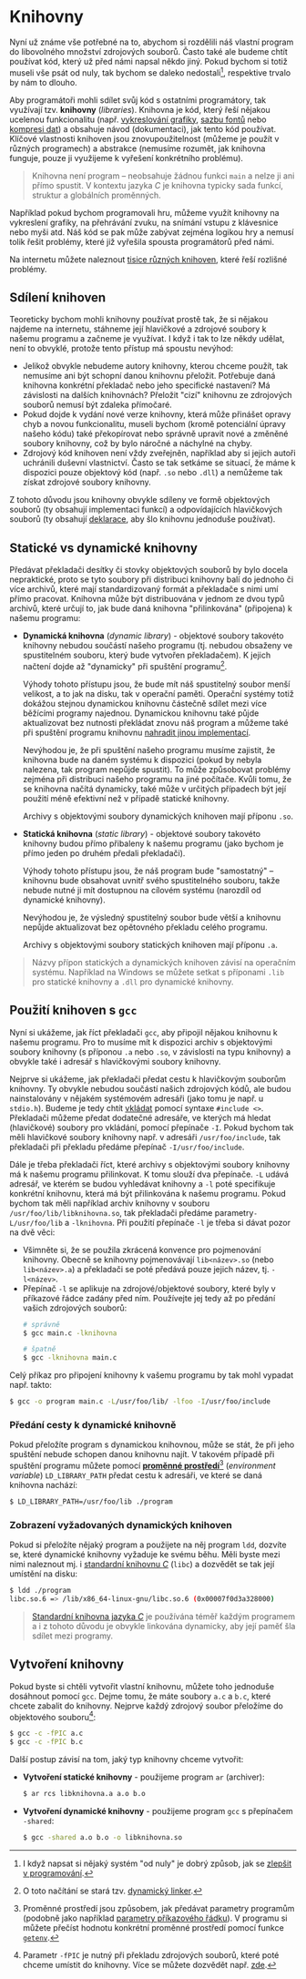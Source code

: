# Knihovny
Nyní už známe vše potřebné na to, abychom si rozdělili náš vlastní program do libovolného množství
zdrojových souborů. Často také ale budeme chtít používat kód, který už před námi napsal někdo jiný.
Pokud bychom si totiž museli vše psát od nuly, tak bychom se daleko nedostali[^1], respektive trvalo
by nám to dlouho.

[^1]: I když napsat si nějaký systém "od nuly" je dobrý způsob, jak se
[zlepšit v programování](../co_dal.md#co-se-dále-naučit).

Aby programátoři mohli sdílet svůj kód s ostatními programátory, tak využívají tzv. **knihovny**
(*libraries*). Knihovna je kód, který řeší nějakou ucelenou funkcionalitu (např.
[vykreslování grafiky](https://www.libsdl.org/), [sazbu fontů](https://www.freetype.org/) nebo
[kompresi dat](http://zlib.net/)) a obsahuje návod (dokumentaci), jak tento kód používat. Klíčové
vlastnosti knihoven jsou znovupoužitelnost (můžeme je použít v různých programech) a abstrakce
(nemusíme rozumět, jak knihovna funguje, pouze ji využijeme k vyřešení konkrétního problému).

> Knihovna není program – neobsahuje žádnou funkci `main` a nelze ji ani přímo spustit. V kontextu
> jazyka *C* je knihovna typicky sada funkcí, struktur a globálních proměnných.

Například pokud bychom programovali hru, můžeme využít knihovny na vykreslení grafiky, na přehrávání
zvuku, na snímání vstupu z klávesnice nebo myši atd. Náš kód se pak může zabývat zejména logikou hry
a nemusí tolik řešit problémy, které již vyřešila spousta programátorů před námi.

Na internetu můžete naleznout [tisice různých knihoven](https://github.com/kozross/awesome-c),
které řeší rozlišné problémy.

## Sdílení knihoven
Teoreticky bychom mohli knihovny používat prostě tak, že si nějakou najdeme na internetu, stáhneme
její hlavičkové a zdrojové soubory k našemu programu a začneme je využívat. I když i tak to lze někdy
udělat, není to obvyklé, protože tento přístup má spoustu nevýhod:
- Jelikož obvykle nebudeme autory knihovny, kterou chceme použít, tak nemusíme ani být schopní
danou knihovnu přeložit. Potřebuje daná knihovna konkrétní překladač nebo jeho specifické nastavení?
Má závislosti na dalších knihovnách? Přeložit "cizí" knihovnu ze zdrojových souborů nemusí být
zdaleka přímočaré.
- Pokud dojde k vydání nové verze knihovny, která může přinášet opravy chyb a novou funkcionalitu,
museli bychom (kromě potenciální úpravy našeho kódu) také překopírovat nebo správně upravit nové a
změněné soubory knihovny, což by bylo náročné a náchylné na chyby.
- Zdrojový kód knihoven není vždy zveřejněn, například aby si jejich autoři uchránili duševní
vlastnictví. Často se tak setkáme se situací, že máme k dispozici pouze objektový kód (např. `.so`
nebo `.dll`) a nemůžeme tak získat zdrojové soubory knihovny.

Z tohoto důvodu jsou knihovny obvykle sdíleny ve formě objektových souborů (ty obsahují implementaci
funkcí) a odpovídajících hlavičkových souborů (ty obsahují
[deklarace](pouzivani_kodu_z_jinych_souboru.md#deklarace-vs-definice), aby šlo knihovnu jednoduše
používat).

## Statické vs dynamické knihovny
Předávat překladači desítky či stovky objektových souborů by bylo docela nepraktické, proto se tyto
soubory při distribuci knihovny balí do jednoho či více archivů, které mají standardizovaný formát
a překladače s nimi umí přímo pracovat. Knihovna může být distribuována v jednom ze dvou typů archivů,
které určují to, jak bude daná knihovna "přilinkována" (připojena) k našemu programu:
- **Dynamická knihovna** (*dynamic library*) - objektové soubory takovéto knihovny nebudou součástí
našeho programu (tj. nebudou obsaženy ve spustitelném souboru, který bude vytvořen překladačem).
K jejich načtení dojde až "dynamicky" při spuštění programu[^2].

    Výhody tohoto přístupu jsou, že bude mít náš spustitelný soubor menší velikost, a to jak na disku,
    tak v operační paměti. Operační systémy totiž dokážou stejnou dynamickou knihovnu částečně sdílet
    mezi více běžícími programy najednou. Dynamickou knihovnu také půjde aktualizovat bez nutnosti
    překládat znovu náš program a můžeme také při spuštění programu knihovnu
    [nahradit jinou implementací](https://stackoverflow.com/questions/426230/what-is-the-ld-preload-trick).

    Nevýhodou je, že při spuštění našeho programu musíme zajistit, že knihovna bude na daném systému
    k dispozici (pokud by nebyla nalezena, tak program nepůjde spustit). To může způsobovat problémy
    zejména při distribuci našeho programu na jiné počítače. Kvůli tomu, že se knihovna načítá
    dynamicky, také může v určitých případech být její použití méně efektivní než v případě statické
    knihovny.

    Archivy s objektovými soubory dynamických knihoven mají příponu `.so`.

- **Statická knihovna** (*static library*) - objektové soubory takovéto knihovny budou přímo přibaleny
k našemu programu (jako bychom je přímo jeden po druhém předali překladači).

    Výhody tohoto přístupu jsou, že náš program bude "samostatný" – knihovnu bude obsahovat uvnitř
    svého spustitelného souboru, takže nebude nutné ji mít dostupnou na cílovém systému (narozdíl
    od dynamické knihovny).

    Nevýhodou je, že výsledný spustitelný soubor bude větší a knihovnu nepůjde aktualizovat bez
    opětovného překladu celého programu.

    Archivy s objektovými soubory statických knihoven mají příponu `.a`.

[^2]: O toto načítání se stará tzv. [dynamický linker](https://man7.org/linux/man-pages/man8/ld.so.8.html).

> Názvy přípon statických a dynamických knihoven závisí na operačním systému. Například na Windows
> se můžete setkat s příponami `.lib` pro statické knihovny a `.dll` pro dynamické knihovny.

## Použití knihoven s `gcc`
Nyní si ukážeme, jak říct překladači `gcc`, aby připojil nějakou knihovnu k našemu programu. Pro to
musíme mít k dispozici archiv s objektovými soubory knihovny (s příponou `.a` nebo `.so`, v
závislosti na typu knihovny) a obvykle také i adresář s hlavičkovými soubory knihovny.

Nejprve si ukážeme, jak překladači předat cestu k hlavičkovým souborům knihovny. Ty obvykle nebudou
součástí našich zdrojových kódů, ale budou nainstalovány v nějakém systémovém adresáři (jako tomu je
např. u `stdio.h`). Budeme je tedy chtít [vkládat](../preprocesor/vkladani_souboru.md) pomocí syntaxe
`#include <>`. Překladači můžeme předat dodatečné adresáře, ve kterých má hledat (hlavičkové) soubory
pro vkládání, pomocí přepínače `-I`. Pokud bychom tak měli hlavičkové soubory knihovny např. v
adresáři `/usr/foo/include`, tak překladači při překladu předáme přepínač `-I/usr/foo/include`.

Dále je třeba překladači říct, které archivy s objektovými soubory knihovny má k našemu programu
přilinkovat. K tomu slouží dva přepínače. `-L` udává adresář, ve kterém se budou vyhledávat knihovny
a `-l` poté specifikuje konkrétní knihovnu, která má být přilinkována k našemu programu. Pokud bychom
tak měli například archiv knihovny v souboru `/usr/foo/lib/libknihovna.so`, tak překladači předáme
parametry`-L/usr/foo/lib` a `-lknihovna`. Při použití přepínače `-l` je třeba si dávat pozor na dvě
věci:

- Všimněte si, že se použila zkrácená konvence pro pojmenování knihovny. Obecně se knihovny
pojmenovávají `lib<název>.so` (nebo `lib<název>.a`) a překladači se poté předává pouze jejich název,
tj. `-l<název>`.
- Přepínač `-l` se aplikuje na zdrojové/objektové soubory, které byly v příkazové řádce zadány před
ním. Používejte jej tedy až po předání vašich zdrojových souborů:
    ```bash
    # správně
    $ gcc main.c -lknihovna
    
    # špatně
    $ gcc -lknihovna main.c
    ```

Celý příkaz pro připojení knihovny k vašemu programu by tak mohl vypadat např. takto:
```bash
$ gcc -o program main.c -L/usr/foo/lib/ -lfoo -I/usr/foo/include
```

### Předání cesty k dynamické knihovně
Pokud přeložíte program s dynamickou knihovnou, může se stát, že při jeho spuštění nebude schopen
danou knihovnu najít. V takovém případě při spuštění programu můžete pomocí
[**proměnné prostředí**](https://cs.wikipedia.org/wiki/Prom%C4%9Bnn%C3%A1_prost%C5%99ed%C3%AD)[^3]
(*environment variable*) `LD_LIBRARY_PATH` předat cestu k adresáři, ve které se daná knihovna nachází:
```bash
$ LD_LIBRARY_PATH=/usr/foo/lib ./program
```

[^3]: Proměnné prostředí jsou způsobem, jak předávat parametry programům (podobně jako
například [parametry příkazového řádku](../../ruzne/funkce_main.md#vstupní-parametry-funkce-main)).
V programu si můžete přečíst hodnotu konkrétní proměnné prostředí pomocí funkce
[`getenv`](https://devdocs.io/c/program/getenv).

### Zobrazení vyžadovaných dynamických knihoven
Pokud si přeložíte nějaký program a použijete na něj program `ldd`, dozvíte se, které dynamické
knihovny vyžaduje ke svému běhu. Měli byste mezi nimi naleznout mj. i
[standardní knihovnu *C*](../funkce/stdlib.md) (`libc`) a dozvědět se tak její umístění na disku:
```bash
$ ldd ./program
libc.so.6 => /lib/x86_64-linux-gnu/libc.so.6 (0x00007f0d3a328000)
```

> [Standardní knihovna jazyka *C*](../funkce/stdlib.md) je používána téměř každým programem a i z
> tohoto důvodu je obvykle linkována dynamicky, aby její paměť šla sdílet mezi programy.

## Vytvoření knihovny
Pokud byste si chtěli vytvořit vlastní knihovnu, můžete toho jednoduše dosáhnout pomocí `gcc`. Dejme
tomu, že máte soubory `a.c` a `b.c`, které chcete zabalit do knihovny. Nejprve každý zdrojový soubor
přeložíme do objektového souboru[^4]:
```bash
$ gcc -c -fPIC a.c
$ gcc -c -fPIC b.c
```

[^4]: Parametr `-fPIC` je nutný při překladu zdrojových souborů, které poté chceme umístit do
knihovny. Více se můžete dozvědět např. [zde](https://stackoverflow.com/a/5311538/1107768).

Další postup závisí na tom, jaký typ knihovny chceme vytvořit:
- **Vytvoření statické knihovny** - použijeme program `ar` (archiver):
    ```bash
    $ ar rcs libknihovna.a a.o b.o
    ```
- **Vytvoření dynamické knihovny** - použijeme program `gcc` s přepínačem `-shared`:
    ```bash
    $ gcc -shared a.o b.o -o libknihovna.so
    ```
